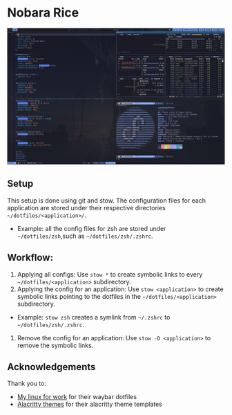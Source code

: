 # Nobara Rice

![rice](.settings/rice.png)

## Setup

This setup is done using git and stow. The configuration files for each application are stored under their respective directories `~/dotfiles/<application>/`.
  - Example: all the config files for zsh are stored under `~/dotfiles/zsh`,such as `~/dotfiles/zsh/.zshrc`.

## Workflow:
1. Applying all configs: Use `stow *` to create symbolic links to every `~/dotfiles/<application>` subdirectory.
1. Applying the config for an application: Use `stow <application>` to create symbolic links pointing to the dotfiles in the `~/dotfiles/<application>` subdirectory.
  - Example: `stow zsh` creates a symlink from `~/.zshrc` to `~/dotfiles/zsh/.zshrc`.
1. Remove the config for an application: Use `stow -D <application>` to remove the symbolic links.

## Acknowledgements

Thank you to:
- [My linux for work](https://github.com/mylinuxforwork/dotfiles) for their waybar dotfiles
- [Alacritty themes](https://github.com/alacritty/alacritty-theme) for their alacritty theme templates
